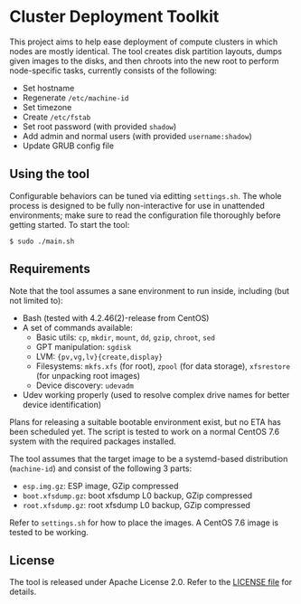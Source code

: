 # Cluster Deployment Toolkit

This project aims to help ease deployment of compute clusters in which nodes are mostly identical.  The tool creates disk partition layouts, dumps given images to the disks, and then chroots into the new root to perform node-specific tasks, currently consists of the following:

- Set hostname
- Regenerate `/etc/machine-id`
- Set timezone
- Create `/etc/fstab`
- Set root password (with provided `shadow`)
- Add admin and normal users (with provided `username:shadow`)
- Update GRUB config file

## Using the tool

Configurable behaviors can be tuned via editting `settings.sh`.  The whole process is designed to be fully non-interactive for use in unattended environments; make sure to read the configuration file thoroughly before getting started.  To start the tool:

```
$ sudo ./main.sh
```

## Requirements

Note that the tool assumes a sane environment to run inside, including (but not limited to):

- Bash (tested with 4.2.46(2)-release from CentOS)
- A set of commands available:
   - Basic utils: `cp`, `mkdir`, `mount`, `dd`, `gzip`, `chroot`, `sed`
   - GPT manipulation: `sgdisk`
   - LVM: `{pv,vg,lv}{create,display}`
   - Filesystems: `mkfs.xfs` (for root), `zpool` (for data storage), `xfsrestore` (for unpacking root images)
   - Device discovery: `udevadm`
- Udev working properly (used to resolve complex drive names for better device identification)

Plans for releasing a suitable bootable environment exist, but no ETA has been scheduled yet.  The script is tested to work on a normal CentOS 7.6 system with the required packages installed.

The tool assumes that the target image to be a systemd-based distribution (`machine-id`) and consist of the following 3 parts:

- `esp.img.gz`: ESP image, GZip compressed
- `boot.xfsdump.gz`: boot xfsdump L0 backup, GZip compressed
- `root.xfsdump.gz`: root xfsdump L0 backup, GZip compressed

Refer to `settings.sh` for how to place the images.  A CentOS 7.6 image is tested to be working.


## License

The tool is released under Apache License 2.0.  Refer to the [LICENSE file](LICENSE) for details.

